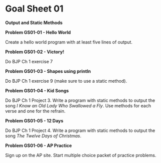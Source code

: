 # Goal Sheet 01

**Output and Static Methods**

**Problem GS01-01 - Hello World**

Create a hello world program with at least five lines of output.

**Problem GS01-02 - Victory!**

Do BJP Ch 1 exercise 7

**Problem GS01-03 - Shapes using println**

Do BJP Ch 1 exercise 9 (make sure to use a static method).

**Problem GS01-04 - Kid Songs**

Do BJP Ch 1 Project 3.  Write a program with static methods to output the song *I Know an Old Lady Who Swallowed a Fly*.  Use methods for each verse and one for the refrain.

**Problem GS01-05 - 12 Days**

Do BJP Ch 1 Project 4.  Write a program with static methods to output the song *The Twelve Days of Christmas*.

**Problem GS01-06 - AP Practice**

Sign up on the AP site.  Start multiple choice packet of practice problems.
